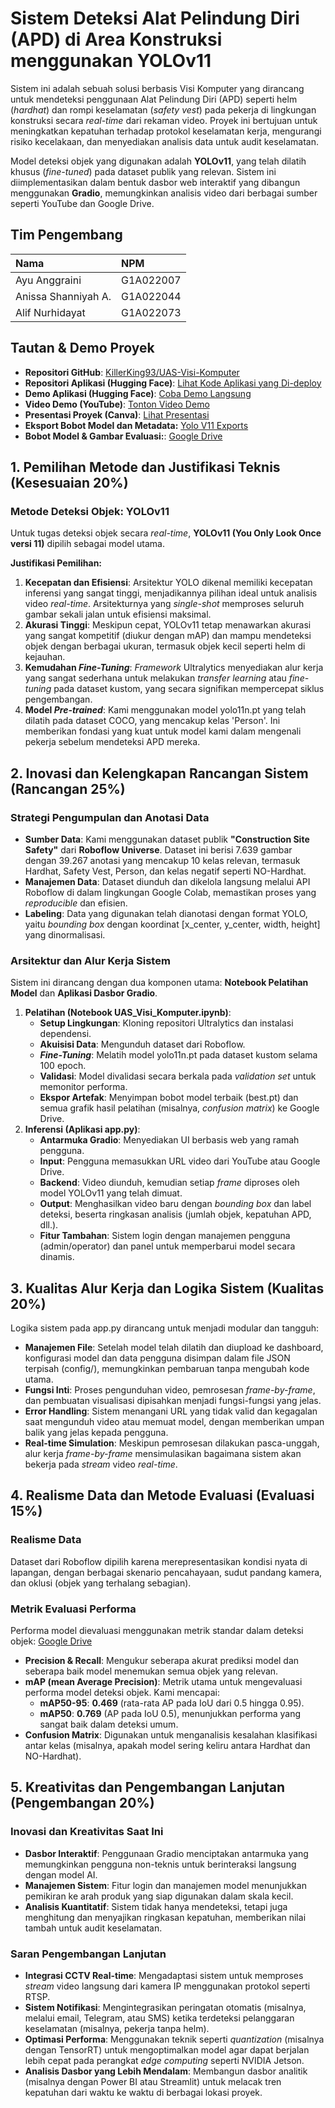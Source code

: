 # **Sistem Deteksi Alat Pelindung Diri (APD) di Area Konstruksi menggunakan YOLOv11**

Sistem ini adalah sebuah solusi berbasis Visi Komputer yang dirancang untuk mendeteksi penggunaan Alat Pelindung Diri (APD) seperti helm (_hardhat_) dan rompi keselamatan (_safety vest_) pada pekerja di lingkungan konstruksi secara _real-time_ dari rekaman video. Proyek ini bertujuan untuk meningkatkan kepatuhan terhadap protokol keselamatan kerja, mengurangi risiko kecelakaan, dan menyediakan analisis data untuk audit keselamatan.

Model deteksi objek yang digunakan adalah **YOLOv11**, yang telah dilatih khusus (_fine-tuned_) pada dataset publik yang relevan. Sistem ini diimplementasikan dalam bentuk dasbor web interaktif yang dibangun menggunakan **Gradio**, memungkinkan analisis video dari berbagai sumber seperti YouTube dan Google Drive.

## **Tim Pengembang**

| Nama                | NPM       |
| :------------------ | :-------- |
| Ayu Anggraini       | G1A022007 |
| Anissa Shanniyah A. | G1A022044 |
| Alif Nurhidayat     | G1A022073 |

## **Tautan & Demo Proyek**

- **Repositori GitHub**: [KillerKing93/UAS-Visi-Komputer](https://github.com/KillerKing93/UAS-Visi-Komputer)
- **Repositori Aplikasi (Hugging Face)**: [Lihat Kode Aplikasi yang Di-deploy](https://huggingface.co/spaces/KillerKing93/UAS-VisiKomputer-ConstructionWorker)
- **Demo Aplikasi (Hugging Face)**: [Coba Demo Langsung](https://killerKing93-UAS-VisiKomputer-ConstructionWorker.hf.space)
- **Video Demo (YouTube)**: [Tonton Video Demo](https://youtu.be/4KZygNTIRJw)
- **Presentasi Proyek (Canva)**: [Lihat Presentasi](https://www.canva.com/design/DAGmdjBp-g8/e-WFxyfP_Z15-a0fOmzktg/edit?utm_content=DAGmdjBp-g8&utm_campaign=designshare&utm_medium=link2&utm_source=sharebutton)
- **Eksport Bobot Model dan Metadata:** [Yolo V11 Exports](https://drive.google.com/drive/folders/1ZgIKv7K4RTLR4VsM2PULomU4B46b70jt)
- **Bobot Model & Gambar Evaluasi:**: [Google Drive](https://drive.google.com/drive/folders/17R3B7BB8y0sVvjztTU5xI17a-m2GFBtN)

## **1\. Pemilihan Metode dan Justifikasi Teknis (Kesesuaian 20%)**

### **Metode Deteksi Objek: YOLOv11**

Untuk tugas deteksi objek secara _real-time_, **YOLOv11 (You Only Look Once versi 11\)** dipilih sebagai model utama.

**Justifikasi Pemilihan:**

1. **Kecepatan dan Efisiensi**: Arsitektur YOLO dikenal memiliki kecepatan inferensi yang sangat tinggi, menjadikannya pilihan ideal untuk analisis video _real-time_. Arsitekturnya yang _single-shot_ memproses seluruh gambar sekali jalan untuk efisiensi maksimal.
2. **Akurasi Tinggi**: Meskipun cepat, YOLOv11 tetap menawarkan akurasi yang sangat kompetitif (diukur dengan mAP) dan mampu mendeteksi objek dengan berbagai ukuran, termasuk objek kecil seperti helm di kejauhan.
3. **Kemudahan _Fine-Tuning_**: _Framework_ Ultralytics menyediakan alur kerja yang sangat sederhana untuk melakukan _transfer learning_ atau _fine-tuning_ pada dataset kustom, yang secara signifikan mempercepat siklus pengembangan.
4. **Model _Pre-trained_**: Kami menggunakan model yolo11n.pt yang telah dilatih pada dataset COCO, yang mencakup kelas 'Person'. Ini memberikan fondasi yang kuat untuk model kami dalam mengenali pekerja sebelum mendeteksi APD mereka.

## **2\. Inovasi dan Kelengkapan Rancangan Sistem (Rancangan 25%)**

### **Strategi Pengumpulan dan Anotasi Data**

- **Sumber Data**: Kami menggunakan dataset publik **"Construction Site Safety"** dari **Roboflow Universe**. Dataset ini berisi 7.639 gambar dengan 39.267 anotasi yang mencakup 10 kelas relevan, termasuk Hardhat, Safety Vest, Person, dan kelas negatif seperti NO-Hardhat.
- **Manajemen Data**: Dataset diunduh dan dikelola langsung melalui API Roboflow di dalam lingkungan Google Colab, memastikan proses yang _reproducible_ dan efisien.
- **Labeling**: Data yang digunakan telah dianotasi dengan format YOLO, yaitu _bounding box_ dengan koordinat \[x_center, y_center, width, height\] yang dinormalisasi.

### **Arsitektur dan Alur Kerja Sistem**

Sistem ini dirancang dengan dua komponen utama: **Notebook Pelatihan Model** dan **Aplikasi Dasbor Gradio**.

1. **Pelatihan (Notebook UAS_Visi_Komputer.ipynb)**:
   - **Setup Lingkungan**: Kloning repositori Ultralytics dan instalasi dependensi.
   - **Akuisisi Data**: Mengunduh dataset dari Roboflow.
   - **_Fine-Tuning_**: Melatih model yolo11n.pt pada dataset kustom selama 100 epoch.
   - **Validasi**: Model divalidasi secara berkala pada _validation set_ untuk memonitor performa.
   - **Ekspor Artefak**: Menyimpan bobot model terbaik (best.pt) dan semua grafik hasil pelatihan (misalnya, _confusion matrix_) ke Google Drive.
2. **Inferensi (Aplikasi app.py)**:
   - **Antarmuka Gradio**: Menyediakan UI berbasis web yang ramah pengguna.
   - **Input**: Pengguna memasukkan URL video dari YouTube atau Google Drive.
   - **Backend**: Video diunduh, kemudian setiap _frame_ diproses oleh model YOLOv11 yang telah dimuat.
   - **Output**: Menghasilkan video baru dengan _bounding box_ dan label deteksi, beserta ringkasan analisis (jumlah objek, kepatuhan APD, dll.).
   - **Fitur Tambahan**: Sistem login dengan manajemen pengguna (admin/operator) dan panel untuk memperbarui model secara dinamis.

## **3\. Kualitas Alur Kerja dan Logika Sistem (Kualitas 20%)**

Logika sistem pada app.py dirancang untuk menjadi modular dan tangguh:

- **Manajemen File**: Setelah model telah dilatih dan diupload ke dashboard, konfigurasi model dan data pengguna disimpan dalam file JSON terpisah (config/), memungkinkan pembaruan tanpa mengubah kode utama.
- **Fungsi Inti**: Proses pengunduhan video, pemrosesan _frame-by-frame_, dan pembuatan visualisasi dipisahkan menjadi fungsi-fungsi yang jelas.
- **Error Handling**: Sistem menangani URL yang tidak valid dan kegagalan saat mengunduh video atau memuat model, dengan memberikan umpan balik yang jelas kepada pengguna.
- **Real-time Simulation**: Meskipun pemrosesan dilakukan pasca-unggah, alur kerja _frame-by-frame_ mensimulasikan bagaimana sistem akan bekerja pada _stream_ video _real-time_.

## **4\. Realisme Data dan Metode Evaluasi (Evaluasi 15%)**

### **Realisme Data**

Dataset dari Roboflow dipilih karena merepresentasikan kondisi nyata di lapangan, dengan berbagai skenario pencahayaan, sudut pandang kamera, dan oklusi (objek yang terhalang sebagian).

### **Metrik Evaluasi Performa**

Performa model dievaluasi menggunakan metrik standar dalam deteksi objek: [Google Drive](https://drive.google.com/drive/folders/17R3B7BB8y0sVvjztTU5xI17a-m2GFBtN)

- **Precision & Recall**: Mengukur seberapa akurat prediksi model dan seberapa baik model menemukan semua objek yang relevan.
- **mAP (mean Average Precision)**: Metrik utama untuk mengevaluasi performa model deteksi objek. Kami mencapai:
  - **mAP50-95**: **0.469** (rata-rata AP pada IoU dari 0.5 hingga 0.95).
  - **mAP50**: **0.769** (AP pada IoU 0.5), menunjukkan performa yang sangat baik dalam deteksi umum.
- **Confusion Matrix**: Digunakan untuk menganalisis kesalahan klasifikasi antar kelas (misalnya, apakah model sering keliru antara Hardhat dan NO-Hardhat).

## **5\. Kreativitas dan Pengembangan Lanjutan (Pengembangan 20%)**

### **Inovasi dan Kreativitas Saat Ini**

- **Dasbor Interaktif**: Penggunaan Gradio menciptakan antarmuka yang memungkinkan pengguna non-teknis untuk berinteraksi langsung dengan model AI.
- **Manajemen Sistem**: Fitur login dan manajemen model menunjukkan pemikiran ke arah produk yang siap digunakan dalam skala kecil.
- **Analisis Kuantitatif**: Sistem tidak hanya mendeteksi, tetapi juga menghitung dan menyajikan ringkasan kepatuhan, memberikan nilai tambah untuk audit keselamatan.

### **Saran Pengembangan Lanjutan**

- **Integrasi CCTV Real-time**: Mengadaptasi sistem untuk memproses _stream_ video langsung dari kamera IP menggunakan protokol seperti RTSP.
- **Sistem Notifikasi**: Mengintegrasikan peringatan otomatis (misalnya, melalui email, Telegram, atau SMS) ketika terdeteksi pelanggaran keselamatan (misalnya, pekerja tanpa helm).
- **Optimasi Performa**: Menggunakan teknik seperti _quantization_ (misalnya dengan TensorRT) untuk mengoptimalkan model agar dapat berjalan lebih cepat pada perangkat _edge computing_ seperti NVIDIA Jetson.
- **Analisis Dasbor yang Lebih Mendalam**: Membangun dasbor analitik (misalnya dengan Power BI atau Streamlit) untuk melacak tren kepatuhan dari waktu ke waktu di berbagai lokasi proyek.
